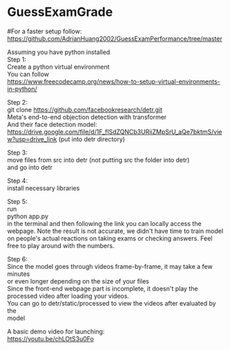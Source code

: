 # GuessExamGrade

#For a faster setup follow:<br>
https://github.com/AdrianHuang2002/GuessExamPerformance/tree/master

Assuming you have python installed <br>
Step 1: <br>
Create a python virtual environment <br>
You can follow <br>
https://www.freecodecamp.org/news/how-to-setup-virtual-environments-in-python/

Step 2: <br>
git clone https://github.com/facebookresearch/detr.git <br>
Meta's end-to-end objection detection with transformer <br>
And their face detection model: <br>
https://drive.google.com/file/d/1F_flSdZQNCb3URiiZMpSrU_aQe7bktmS/view?usp=drive_link (put into detr directory) <br>

Step 3: <br>
move files from src into detr (not putting src the folder into detr) <br>
and go into detr

Step 4: <br>
install necessary libraries

Step 5: <br>
run <br>
python app.py <br>
in the terminal and then following the link you can locally access the webpage.
Note the result is not accurate, we didn't have time to train model on people's 
actual reactions on taking exams or checking answers. Feel free to play around with the numbers. 

Step 6: <br>
Since the model goes through videos frame-by-frame, it may take a few minutes <br>
or even longer depending on the size of your files <br>
Since the front-end webpage part is incomplete, it doesn't play the processed video after loading your videos.<br>
You can go to detr/static/processed to view the videos after evaluated by the <br>
model

A basic demo video for launching: <br>
https://youtu.be/chLOtS3u0Fo
